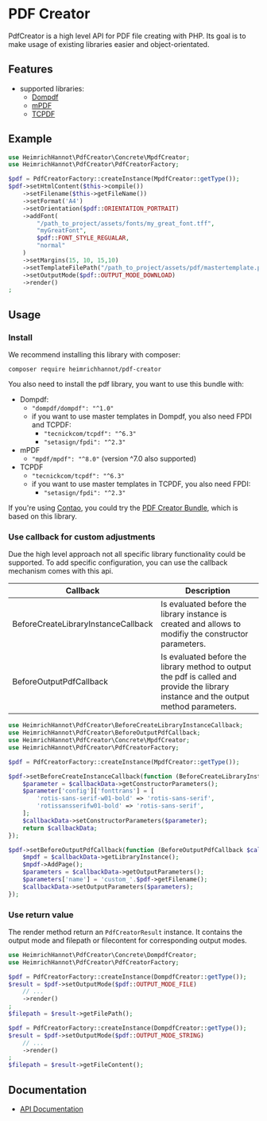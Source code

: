 # PDF Creator

PdfCreator is a high level API for PDF file creating with PHP. Its goal is to make usage of existing libraries easier and object-orientated.

## Features

- supported libraries:
  - [Dompdf](https://github.com/dompdf/dompdf)
  - [mPDF](https://github.com/mpdf/mpdf)
  - [TCPDF](https://github.com/tecnickcom/TCPDF)

## Example

```php
use HeimrichHannot\PdfCreator\Concrete\MpdfCreator;
use HeimrichHannot\PdfCreator\PdfCreatorFactory;

$pdf = PdfCreatorFactory::createInstance(MpdfCreator::getType());
$pdf->setHtmlContent($this->compile())
    ->setFilename($this->getFileName())
    ->setFormat('A4')
    ->setOrientation($pdf::ORIENTATION_PORTRAIT)
    ->addFont(
        "/path_to_project/assets/fonts/my_great_font.tff", 
        "myGreatFont", 
        $pdf::FONT_STYLE_REGUALAR,
        "normal"
    )
    ->setMargins(15, 10, 15,10)
    ->setTemplateFilePath("/path_to_project/assets/pdf/mastertemplate.pdf")
    ->setOutputMode($pdf::OUTPUT_MODE_DOWNLOAD)
    ->render()
;
```

## Usage

### Install

We recommend installing this library with composer:

    composer require heimrichhannot/pdf-creator

You also need to install the pdf library, you want to use this bundle with:
- Dompdf:
  - `"dompdf/dompdf": "^1.0"`
  - if you want to use master templates in Dompdf, you also need FPDI and TCPDF:    
    - `"tecnickcom/tcpdf": "^6.3"`
    - `"setasign/fpdi": "^2.3"`
- mPDF
  - `"mpdf/mpdf": "^8.0"` (version ^7.0 also supported)
- TCPDF
  - `"tecnickcom/tcpdf": "^6.3"`
  - if you want to use master templates in TCPDF, you also need FPDI:    
    - `"setasign/fpdi": "^2.3"`

If you're using [Contao](https://contao.org/), you could try the [PDF Creator Bundle](https://github.com/heimrichhannot/contao-pdf-creator-bundle), which is based on this library.


### Use callback for custom adjustments

Due the high level approach not all specific library functionality could be supported. To add specific configuration, you can use the callback mechanism comes with this api.

Callback | Description
-------- | -----------
BeforeCreateLibraryInstanceCallback | Is evaluated before the library instance is created and allows to modifiy the constructor parameters.
BeforeOutputPdfCallback | Is evaluated before the library method to output the pdf is called and provide the library instance and the output method parameters.

```php
use HeimrichHannot\PdfCreator\BeforeCreateLibraryInstanceCallback;
use HeimrichHannot\PdfCreator\BeforeOutputPdfCallback;
use HeimrichHannot\PdfCreator\Concrete\MpdfCreator;
use HeimrichHannot\PdfCreator\PdfCreatorFactory;

$pdf = PdfCreatorFactory::createInstance(MpdfCreator::getType());

$pdf->setBeforeCreateInstanceCallback(function (BeforeCreateLibraryInstanceCallback $callbackData) {
    $parameter = $callbackData->getConstructorParameters();
    $parameter['config']['fonttrans'] = [
        'rotis-sans-serif-w01-bold' => 'rotis-sans-serif',
        'rotissansserifw01-bold' => 'rotis-sans-serif',
    ];
    $callbackData->setConstructorParameters($parameter);
    return $callbackData;
});

$pdf->setBeforeOutputPdfCallback(function (BeforeOutputPdfCallback $callbackData) use ($pdf) {
    $mpdf = $callbackData->getLibraryInstance();
    $mpdf->AddPage();
    $parameters = $callbackData->getOutputParameters();
    $parameters['name'] = 'custom_'.$pdf->getFilename();
    $callbackData->setOutputParameters($parameters);
});
```

### Use return value

The render method return an `PdfCreatorResult` instance. It contains the output 
mode and filepath or filecontent for corresponding output modes.

```php
use HeimrichHannot\PdfCreator\Concrete\DompdfCreator;
use HeimrichHannot\PdfCreator\PdfCreatorFactory;

$pdf = PdfCreatorFactory::createInstance(DompdfCreator::getType());
$result = $pdf->setOutputMode($pdf::OUTPUT_MODE_FILE)
    // ...
    ->render()
;
$filepath = $result->getFilePath();

$pdf = PdfCreatorFactory::createInstance(DompdfCreator::getType());
$result = $pdf->setOutputMode($pdf::OUTPUT_MODE_STRING)
    // ...
    ->render()
;
$filepath = $result->getFileContent();
```

## Documentation

- [API Documentation](https://heimrichhannot.github.io/pdf-creator/)